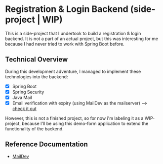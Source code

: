 # Registration & Login Backend (side-project | WIP)


This is a side-project that I undertook to build a registration & login backend. 
It is not a part of an actual project, but this was interesting for me because I had never tried to work with Spring Boot before.

## Technical Overview

During this development adventure, I managed to implement these technologies into the backend:

- [x] Spring Boot  
- [x] Spring Security
- [x] Java Mail
- [x] Email verification with expiry (using MailDev as the mailserver) --> [check it out](https://github.com/maildev/maildev)

However, this is not a finished project, so for now i'm labeling it as a WIP-project, because I'll be using this demo-form application to extend the functionality of the backend.

## Reference Documentation

- [MailDev](https://github.com/maildev/maildev)
